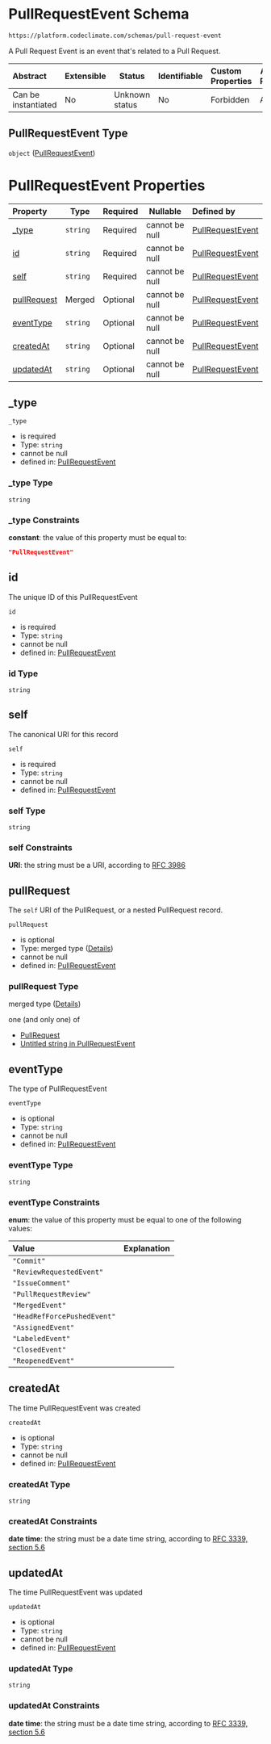 # PullRequestEvent Schema

```txt
https://platform.codeclimate.com/schemas/pull-request-event
```

A Pull Request Event is an event that's related to a Pull Request.


| Abstract            | Extensible | Status         | Identifiable | Custom Properties | Additional Properties | Access Restrictions | Defined In                                                                                        |
| :------------------ | ---------- | -------------- | ------------ | :---------------- | --------------------- | ------------------- | ------------------------------------------------------------------------------------------------- |
| Can be instantiated | No         | Unknown status | No           | Forbidden         | Allowed               | none                | [PullRequestEvent.schema.json](../../schemas/PullRequestEvent.schema.json "open original schema") |

## PullRequestEvent Type

`object` ([PullRequestEvent](pullrequestevent.md))

# PullRequestEvent Properties

| Property                    | Type     | Required | Nullable       | Defined by                                                                                                                                                |
| :-------------------------- | -------- | -------- | -------------- | :-------------------------------------------------------------------------------------------------------------------------------------------------------- |
| [\_type](#_type)            | `string` | Required | cannot be null | [PullRequestEvent](pullrequestevent-properties-_type.md "https&#x3A;//platform.codeclimate.com/schemas/pull-request-event#/properties/\_type")            |
| [id](#id)                   | `string` | Required | cannot be null | [PullRequestEvent](pullrequestevent-properties-id.md "https&#x3A;//platform.codeclimate.com/schemas/pull-request-event#/properties/id")                   |
| [self](#self)               | `string` | Required | cannot be null | [PullRequestEvent](pullrequestevent-properties-self.md "https&#x3A;//platform.codeclimate.com/schemas/pull-request-event#/properties/self")               |
| [pullRequest](#pullRequest) | Merged   | Optional | cannot be null | [PullRequestEvent](pullrequestevent-properties-pullrequest.md "https&#x3A;//platform.codeclimate.com/schemas/pull-request-event#/properties/pullRequest") |
| [eventType](#eventType)     | `string` | Optional | cannot be null | [PullRequestEvent](pullrequestevent-properties-eventtype.md "https&#x3A;//platform.codeclimate.com/schemas/pull-request-event#/properties/eventType")     |
| [createdAt](#createdAt)     | `string` | Optional | cannot be null | [PullRequestEvent](pullrequestevent-properties-createdat.md "https&#x3A;//platform.codeclimate.com/schemas/pull-request-event#/properties/createdAt")     |
| [updatedAt](#updatedAt)     | `string` | Optional | cannot be null | [PullRequestEvent](pullrequestevent-properties-updatedat.md "https&#x3A;//platform.codeclimate.com/schemas/pull-request-event#/properties/updatedAt")     |

## \_type




`_type`

-   is required
-   Type: `string`
-   cannot be null
-   defined in: [PullRequestEvent](pullrequestevent-properties-_type.md "https&#x3A;//platform.codeclimate.com/schemas/pull-request-event#/properties/\_type")

### \_type Type

`string`

### \_type Constraints

**constant**: the value of this property must be equal to:

```json
"PullRequestEvent"
```

## id

The unique ID of this PullRequestEvent


`id`

-   is required
-   Type: `string`
-   cannot be null
-   defined in: [PullRequestEvent](pullrequestevent-properties-id.md "https&#x3A;//platform.codeclimate.com/schemas/pull-request-event#/properties/id")

### id Type

`string`

## self

The canonical URI for this record


`self`

-   is required
-   Type: `string`
-   cannot be null
-   defined in: [PullRequestEvent](pullrequestevent-properties-self.md "https&#x3A;//platform.codeclimate.com/schemas/pull-request-event#/properties/self")

### self Type

`string`

### self Constraints

**URI**: the string must be a URI, according to [RFC 3986](https://tools.ietf.org/html/rfc4291 "check the specification")

## pullRequest

The `self` URI of the PullRequest, or a nested PullRequest record.


`pullRequest`

-   is optional
-   Type: merged type ([Details](pullrequestevent-properties-pullrequest.md))
-   cannot be null
-   defined in: [PullRequestEvent](pullrequestevent-properties-pullrequest.md "https&#x3A;//platform.codeclimate.com/schemas/pull-request-event#/properties/pullRequest")

### pullRequest Type

merged type ([Details](pullrequestevent-properties-pullrequest.md))

one (and only one) of

-   [PullRequest](pullrequestcomment-properties-pullrequest-oneof-pullrequest.md "check type definition")
-   [Untitled string in PullRequestEvent](pullrequestevent-properties-pullrequest-oneof-1.md "check type definition")

## eventType

The type of PullRequestEvent


`eventType`

-   is optional
-   Type: `string`
-   cannot be null
-   defined in: [PullRequestEvent](pullrequestevent-properties-eventtype.md "https&#x3A;//platform.codeclimate.com/schemas/pull-request-event#/properties/eventType")

### eventType Type

`string`

### eventType Constraints

**enum**: the value of this property must be equal to one of the following values:

| Value                       | Explanation |
| :-------------------------- | ----------- |
| `"Commit"`                  |             |
| `"ReviewRequestedEvent"`    |             |
| `"IssueComment"`            |             |
| `"PullRequestReview"`       |             |
| `"MergedEvent"`             |             |
| `"HeadRefForcePushedEvent"` |             |
| `"AssignedEvent"`           |             |
| `"LabeledEvent"`            |             |
| `"ClosedEvent"`             |             |
| `"ReopenedEvent"`           |             |

## createdAt

The time PullRequestEvent was created


`createdAt`

-   is optional
-   Type: `string`
-   cannot be null
-   defined in: [PullRequestEvent](pullrequestevent-properties-createdat.md "https&#x3A;//platform.codeclimate.com/schemas/pull-request-event#/properties/createdAt")

### createdAt Type

`string`

### createdAt Constraints

**date time**: the string must be a date time string, according to [RFC 3339, section 5.6](https://tools.ietf.org/html/rfc3339 "check the specification")

## updatedAt

The time PullRequestEvent was updated


`updatedAt`

-   is optional
-   Type: `string`
-   cannot be null
-   defined in: [PullRequestEvent](pullrequestevent-properties-updatedat.md "https&#x3A;//platform.codeclimate.com/schemas/pull-request-event#/properties/updatedAt")

### updatedAt Type

`string`

### updatedAt Constraints

**date time**: the string must be a date time string, according to [RFC 3339, section 5.6](https://tools.ietf.org/html/rfc3339 "check the specification")
